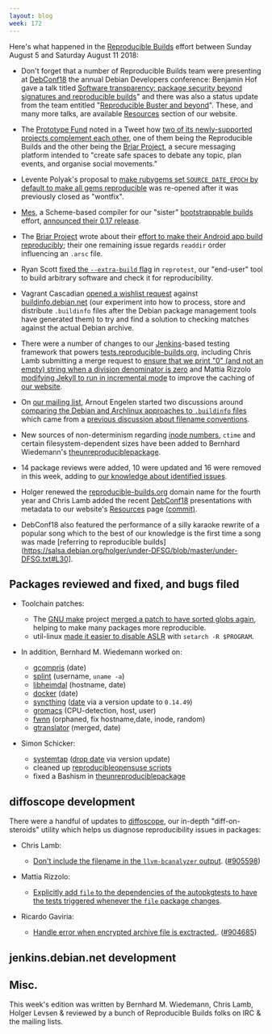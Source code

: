 ```yaml
---
layout: blog
week: 172
---
```


Here's what happened in the [Reproducible Builds](https://reproducible-builds.org) effort between Sunday August 5 and Saturday August 11 2018:

* Don't forget that a number of Reproducible Builds team were presenting at [DebConf18](https://debconf18.debconf.org/) the annual Debian Developers conference: Benjamin Hof gave a talk titled [Software transparency: package security beyond signatures and reproducible builds](https://debconf18.debconf.org/talks/104-software-transparency-package-security-beyond-signatures-and-reproducible-builds/)" and there was also a status update from the team entitled "[Reproducible Buster and beyond](https://debconf18.debconf.org/talks/80-reproducible-buster-and-beyond/)". These, and many more talks, are available [Resources](https://reproducible-builds.org/resources/) section of our website.

* The [Prototype Fund](https://prototypefund.de/) noted in a Tweet how [two of its newly-supported projects complement each other](https://twitter.com/prototypefund/status/1027088342071029761), one of them being the Reproducible Builds and the other being the [Briar Project](https://briarproject.org/), a secure messaging platform intended to "create safe spaces to debate any topic, plan events, and organise social movements."

* Levente Polyak's proposal to [make rubygems set `SOURCE_DATE_EPOCH` by default to make all gems reproducible](https://github.com/rubygems/rubygems/issues/2290) was re-opened after it was previously closed as "wontfix".

* [Mes](https://gitlab.com/janneke/mes), a Scheme-based compiler for our "sister" [bootstrappable builds](http://bootstrappable.org) effort, [announced their 0.17 release](https://lists.reproducible-builds.org/pipermail/rb-general/2018-August/001106.html).

* The [Briar Project](https://briarproject.org/) wrote about their [effort to make their Android app build reproducibly](https://blog.grobox.de/2018/building-briar-reproducible-and-why-it-matters/); their one remaining issue regards `readdir` order influencing an `.arsc` file.

* Ryan Scott [fixed the `--extra-build` flag](https://salsa.debian.org/reproducible-builds/reprotest/commit/65960de) in `reprotest`, our "end-user" tool to build arbitrary software and check it for reproducibility.

* Vagrant Cascadian [opened a wishlist request](https://github.com/lamby/buildinfo.debian.net/issues/49) against [buildinfo.debian.net](https://buildinfo.debian.net/) (our experiment into how to process, store and distribute `.buildinfo` files after the Debian package management tools have generated them) to try and find a solution to checking matches against the actual Debian archive.

* There were a number of changes to our [Jenkins](https://jenkins.io/)-based testing framework that powers [tests.reproducible-builds.org](https://tests.reproducible-builds.org/), including Chris Lamb submitting a merge request to [ensure that we print "0" (and not an empty) string when a division denominator is zero](https://salsa.debian.org/qa/jenkins.debian.net/merge_requests/9) and Mattia Rizzolo [modifying Jekyll to run in incremental mode](https://salsa.debian.org/qa/jenkins.debian.net/commit/5b2360df) to improve the caching of [our website](https://reproducible-builds.org/).

* On [our mailing list](https://lists.reproducible-builds.org/listinfo/rb-general), Arnout Engelen started two discussions around [comparing the Debian and Archlinux approaches to `.buildinfo` files](https://lists.reproducible-builds.org/pipermail/rb-general/2018-August/001105.html) which came from a [previous discussion about filename conventions](https://lists.reproducible-builds.org/pipermail/rb-general/2018-August/001103.html).

* New sources of non-determinism regarding [inode numbers](https://en.wikipedia.org/wiki/Inode), `ctime` and certain filesystem-dependent sizes have been added to Bernhard Wiedemann's [theunreproduciblepackage](https://github.com/bmwiedemann/theunreproduciblepackage).

* 14 package reviews were added, 10 were updated and 16 were removed in this week, adding to [our knowledge about identified issues](https://tests.reproducible-builds.org/debian/index_issues.html).

* Holger renewed the [reproducible-builds.org](https://reproducible-builds.org) domain name for the fourth year and Chris Lamb added the recent [DebConf18](https://debconf18.debconf.org/) presentations with metadata to our website's [Resources](https://reproducible-builds.org/resources/) page [(commit)](https://salsa.debian.org/reproducible-builds/reproducible-website/commit/608b904).

* DebConf18 also featured the performance of a silly karaoke rewrite of a popular song which to the best of our knowledge is the first time a song was made [referring to reproducible builds](https://salsa.debian.org/holger/under-DFSG/blob/master/under-DFSG.txt#L30].


Packages reviewed and fixed, and bugs filed
-------------------------------------------

* Toolchain patches:

    * The [GNU make](https://www.gnu.org/software/make/) project [merged a patch to have sorted globs again](https://savannah.gnu.org/bugs/?52076), helping to make many packages more reproducible.
    * util-linux [made it easier to disable ASLR](https://github.com/karelzak/util-linux/issues/668) with `setarch -R $PROGRAM`.

* In addition, Bernhard M. Wiedemann worked on:

    * [gcompris](https://build.opensuse.org/request/show/627391) (date)
    * [splint](https://build.opensuse.org/request/show/627757) (username, `uname -a`)
    * [libheimdal](https://build.opensuse.org/request/show/627941) (hostname, date)
    * [docker](https://build.opensuse.org/request/show/628476) (date)
    * [syncthing](https://build.opensuse.org/request/show/628525) ([date](https://github.com/syncthing/syncthing/commit/c51365c634c9687009778caf097ba059b88f8805) via a version update to `0.14.49`)
    * [gromacs](https://gerrit.gromacs.org/8156) (CPU-detection, host, user)
    * [fwnn](https://osdn.net/projects/freewnn/ticket/38482) (orphaned, fix hostname,date, inode, random)
    * [gtranslator](https://gitlab.gnome.org/GNOME/gtranslator/merge_requests/3) (merged, date)

* Simon Schicker:

    * [systemtap](https://build.opensuse.org/request/show/627384) ([drop date](https://sourceware.org/ml/systemtap/2017-q4/msg00166.html) via version update)
    * cleaned up [reproducibleopensuse scripts](https://github.com/bmwiedemann/reproducibleopensuse/pull/1)
    * fixed a Bashism in [theunreproduciblepackage](https://github.com/bmwiedemann/theunreproduciblepackage/pull/5)

diffoscope development
----------------------

There were a handful of updates to [diffoscope](https://diffoscope.org), our in-depth "diff-on-steroids" utility which helps us diagnose reproducibility issues in packages:

* Chris Lamb:
    * [Don't include the filename in the `llvm-bcanalyzer` output](https://salsa.debian.org/reproducible-builds/diffoscope/commit/1599b01). ([#905598](https://bugs.debian.org/905598))

* Mattia Rizzolo:
    * [Explicitly add `file` to the dependencies of the autopkgtests to have the tests triggered whenever the `file` package changes](https://salsa.debian.org/reproducible-builds/diffoscope/commit/fc0ae56).

* Ricardo Gaviria:
    * [Handle error when encrypted archive file is exctracted.](https://salsa.debian.org/reproducible-builds/diffoscope/commit/a6beb04). ([#904685](https://bugs.debian.org/904685))

jenkins.debian.net development
------------------------------



Misc.
-----

This week's edition was written by Bernhard M. Wiedemann, Chris Lamb, Holger Levsen & reviewed by a bunch of Reproducible Builds folks on IRC & the mailing lists.
